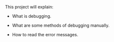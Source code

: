 This project will explain:

* What is debugging.

* What are some methods of debugging manually.

* How to read the error messages.
